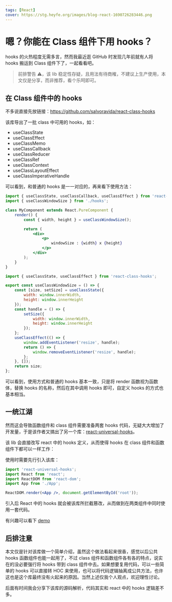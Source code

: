 ```yaml
---
tags: [React]
cover: https://stg.heyfe.org/images/blog-react-1690726283446.png
---
```


# 嗯？你能在 Class 组件下用 hooks？

hooks 的火热程度无需多言，然而我最近逛 GitHub 时发现几年前就有人将 hooks 搬运到 Class 组件下了，一起看看吧。

> 前排警告 ⚠️，该 lib 稳定性存疑，且用法有待商榷，不建议上生产使用，本文仅是分享，而非推荐，看个乐呵即可。

## 在 Class 组件中的 hooks

不多说直接先放链接：https://github.com/salvoravida/react-class-hooks

该库导出了一批 class 中可用的 hooks，如：

-   useClassState
-   useClassEffect
-   useClassMemo
-   useClassCallback
-   useClassReducer
-   useClassRef
-   useClassContext
-   useClassLayoutEffect
-   useClassImperativeHandle

可以看到，和普通的 hooks 是一一对应的，再来看下使用方法：

```jsx
import { useClassState, useClassCallback, useClassEffect } from 'react-class-hooks';
import { useClassWindowSize } from './hooks';

class MyComponent extends React.PureComponent {
    render() {
        const { width, height } = useClassWindowSize();

        return (
            <div>
                <p>
                    windowSize : {width} x {height}
                </p>
            </div>
        );
    }
}
```

```js
import { useClassState, useClassEffect } from 'react-class-hooks';

export const useClassWindowSize = () => {
    const [size, setSize] = useClassState({
        width: window.innerWidth,
        height: window.innerHeight
    });
    const handle = () => {
        setSize({
            width: window.innerWidth,
            height: window.innerHeight
        });
    };
    useClassEffect(() => {
        window.addEventListener('resize', handle);
        return () => {
            window.removeEventListener('resize', handle);
        };
    }, []);
    return size;
};
```

可以看到，使用方式和普通的 hooks 基本一致，只是将 render 函数视为函数体，替换 hooks 的名称，然后在其中调用 hooks 即可，自定义 hooks 的方式也基本相当。

## 一统江湖

然而这会导致函数组件和 class 组件需要准备两套 hooks 代码，无疑大大增加了开发量，于是该作者又搞出了另一个库：[react-universal-hooks](https://github.com/salvoravida/react-universal-hooks)。

该 lib 会直接改写 react 中的 hooks 定义，从而使得 hooks 在 class 组件和函数组件下都可以一样工作：

使用时需要先行引入该库：

```jsx
import 'react-universal-hooks';
import React from 'react';
import ReactDOM from 'react-dom';
import App from './App';

ReactDOM.render(<App />, document.getElementById('root'));
```

引入后 React 中的 hooks 就会被该库所拦截篡改，从而做到在两类组件中同时使用一套代码。

有兴趣可以看下 [demo](https://codesandbox.io/s/interesting-architecture-pgt46d?file=/src/App.js)

## 后排注意

本文仅是针对该库做一个简单介绍，虽然这个做法看起来很香，感觉以后公共 hooks 函数组件也能一起用了，不过 class 组件和函数组件各有各的特点，说实在的没必要强行将 hooks 带到 class 组件中去。如果想要复用代码，可以一些简单的 hooks 可以直接转 HOC 来使用，也可以将代码逻辑抽离成公共方法，也许这也是这个库最终没有火起来的原因。当然上述仅我个人观点，欢迎理性讨论。

后面有时间我会分享下该库的源码解析，代码其实和 react 中的 hooks 逻辑差不多。

